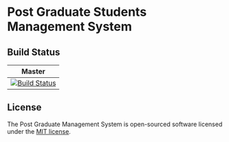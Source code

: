 # Post Graduate Students Management System

## Build Status


| Master |
| :----: |
| [![Build Status](https://travis-ci.com/pet1330/pgr_system.svg?token=Chyw4WtxTvYRsGf6htmF&branch=master)](https://travis-ci.com/pet1330/pgr_system) |


## License
The Post Graduate Management System is open-sourced software licensed under the [MIT license](http://opensource.org/licenses/MIT).
